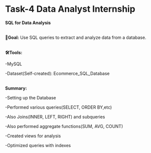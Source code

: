 # Task-4 Data Analyst Internship
**SQL for Data Analysis**<br><br>

**🎯Goal:** Use SQL queries to extract and analyze data from a database.<br><br>

**🛠️Tools:**

-MySQL

-Dataset(Self-created): Ecommerce_SQL_Database<br><br>

**Summary:**

-Setting up the Database

-Performed various queries(SELECT, ORDER BY,etc)

-Also Joins(INNER, LEFT, RIGHT) and subqueries

-Also performed aggregate functions(SUM, AVG, COUNT)

-Created views for analysis

-Optimized queries with indexes
